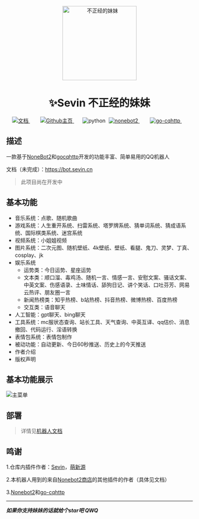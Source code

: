 <p align="center">
  <a href="https://nonebot.dev/"><img src="http://img.sevin.cn/i/2023/01/16/63c5399a2f186.png" width="200" height="200" alt="不正经的妹妹"></a>
</p>

<div align="center">
    <h1 align="center">✨Sevin 不正经的妹妹</h1>
</div>

<p align="center">
	<!-- 文档 -->
	<a style="margin-inline:5px" target="_blank" href="https://bot.sevin.cn">
		<img src="https://img.shields.io/badge/文档-Docs-FDE6E0?style=flat&logo=Blogger" title="文档">
	</a>&emsp;
    <!-- GitHub主页 -->
	<a style="margin-inline:5px" target="_blank" href="https://github.com/itsevin/sister_bot">
		<img src="https://img.shields.io/badge/GitHub-Home-blue?style=flat&logo=GitHub" title="Github主页">
	</a>&emsp;
	<!-- py版本 -->
	<img src="https://img.shields.io/badge/python-3.10+-blue" alt="python">
    <!-- nonebot版本 -->
    <a style="margin-inline:5px" target="_blank" href="https://github.com/nonebot/nonebot2">
		<img src="https://img.shields.io/badge/Nonebot2-latest-blue" title="nonebot2">
	</a>&emsp;
    <!-- go-cqhttp版本 -->
    <a style="margin-inline:5px" target="_blank" href="https://github.com/Mrs4s/go-cqhttp">
		<img src="https://img.shields.io/badge/gocqhttp-latest-blue" title="go-cqhttp">
	</a>&emsp;
</p>

## 描述

一款基于[NoneBot2](https://v2.nonebot.dev/)和[gocqhttp](https://docs.go-cqhttp.org/)开发的功能丰富、简单易用的QQ机器人

文档（未完成）：https://bot.sevin.cn

> 此项目尚在开发中

## 基本功能

- 音乐系统：点歌、随机歌曲
- 游戏系统：人生重开系统、扫雷系统、塔罗牌系统、猜单词系统、猜成语系统、国际棋类系统、迷宫系统
- 视频系统：小姐姐视频
- 图片系统：二次元图、随机壁纸、4k壁纸、壁纸、看腿、鬼刀、灵梦、丁真、cosplay、jk
- 娱乐系统
  - 运势类：今日运势、星座运势
  - 文本类：顺口溜、毒鸡汤、随机一言、情感一言、安慰文案、骚话文案、中英文案、伤感语录、土味情话、舔狗日记、讲个笑话、口吐芬芳、网易云热评、朋友圈一言
  - 新闻热榜类：知乎热榜、b站热榜、抖音热榜、微博热榜、百度热榜
  - 交互类：语音聊天
- 人工智能：gpt聊天、bing聊天
- 工具系统：mc服状态查询、站长工具、天气查询、中英互译、qq估价、消息撤回、代码运行、淫语转换
- 表情包系统：表情包制作
- 被动功能：自动更新、今日60秒推送、历史上的今天推送
- 作者介绍
- 版权声明


## 基本功能展示

![主菜单](http://img.sevin.cn/i/2022/12/26/63a9b52c99aa7.png)

## 部署

> 详情见[机器人文档](https://bot.sevin.cn)

## 鸣谢

1.仓库内插件作者：[Sevin](https://home.sevin.cn)，[萌新源](https://gitee.com/meng-xinyuan-mxy)

2.本机器人用到的来自[Nonebot2商店](https://v2.nonebot.dev/store)的其他插件的作者（具体见文档）

3.[Nonebot2](https://github.com/nonebot/nonebot2)和[go-cqhttp](https://github.com/Mrs4s/go-cqhttp)

---

***如果你支持妹妹的话就给个star吧 QWQ***
